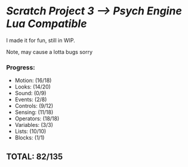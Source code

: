# *Scratch Project 3 --> Psych Engine Lua Compatible*

I made it for fun, still in WIP.

Note, may cause a lotta bugs sorry

### Progress:
- Motion: (16/18)
- Looks: (14/20)
- Sound: (0/9)
- Events: (2/8)
- Controls: (9/12)
- Sensing: (11/18)
- Operators: (18/18)
- Variables: (3/3)
- Lists: (10/10)
- Blocks: (1/1)

## TOTAL: 82/135